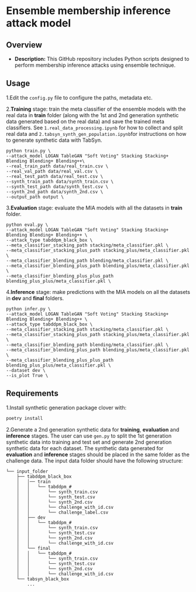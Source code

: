 # Ensemble membership inference attack model

## Overview

- **Description:** This GitHub repository includes Python scripts designed to perform membership inference attacks using ensemble technique.

## Usage

1.Edit the `config.py` file to configure the paths, metadata etc.

2.**Training** stage: train the meta classifier of the ensemble models with the real data in **train** folder 
(along with the 1st and 2nd generation synthetic data generated based on the real data) 
and save the trained meta classifiers. See `1.real_data_processing.ipynb` for how to collect and split real data 
and `2.tabsyn_synth_gen_population.ipynb`for instructions on how to generate synthetic data with TabSyn.

```
python train.py \
--attack_model LOGAN TableGAN "Soft Voting" Stacking Stacking+ Blending Blending+ Blending++\
--real_train_path data/real_train.csv \
--real_val_path data/real_val.csv \
--real_test_path data/real_test.csv \
--synth_train_path data/synth_train.csv \
--synth_test_path data/synth_test.csv \
--synth_2nd_path data/synth_2nd.csv \
--output_path output \
```

3.**Evaluation** stage: evaluate the MIA models with all the datasets in **train** folder.

```
python eval.py \
--attack_model LOGAN TableGAN "Soft Voting" Stacking Stacking+ Blending Blending+ Blending++ \
--attack_type tabddpm_black_box \
--meta_classifier_stacking_path stacking/meta_classifier.pkl \
--meta_classifier_stacking_plus_path stacking_plus/meta_classifier.pkl \
--meta_classifier_blending_path blending/meta_classifier.pkl \
--meta_classifier_blending_plus_path blending_plus/meta_classifier.pkl \
--meta_classifier_blending_plus_plus_path blending_plus_plus/meta_classifier.pkl \
```

4.**Inference** stage: make predictions with the MIA models on all the datasets in **dev** and **final** folders.

```
python infer.py \
--attack_model LOGAN TableGAN "Soft Voting" Stacking Stacking+ Blending Blending+ Blending++ \
--attack_type tabddpm_black_box \
--meta_classifier_stacking_path stacking/meta_classifier.pkl \
--meta_classifier_stacking_plus_path stacking_plus/meta_classifier.pkl \
--meta_classifier_blending_path blending/meta_classifier.pkl \
--meta_classifier_blending_plus_path blending_plus/meta_classifier.pkl \
--meta_classifier_blending_plus_plus_path blending_plus_plus/meta_classifier.pkl \
--dataset dev \
--is_plot True \
```

## Requirements

1.Install synthetic generation package clover with:

```bash
poetry install
````

2.Generate a 2nd generation synthetic data for **training**, **evaluation** and **inference** stages. 
The user can use `gen.py` to split the 1st generation synthetic data into training and test set and 
generate 2nd generation synthetic data for each dataset. The synthetic data generated for 
**evaluation** and **inference** stages should be placed in the same folder 
as the challenge data. The input data folder should have the following structure:

```
└── input_folder
    ├── tabddpm_black_box
    │   │── train 
    │   │   └── tabddpm_#
    │   │       └── synth_train.csv
    │   │       └── synth_test.csv
    │   │       └── synth_2nd.csv
    │   │       └── challenge_with_id.csv
    │   │       └── challenge_label.csv    
    │   ├── dev
    │   │   └── tabddpm_#
    │   │       └── synth_train.csv
    │   │       └── synth_test.csv
    │   │       └── synth_2nd.csv    
    │   │       └── challenge_with_id.csv
    │   └── final
    │   │   └── tabddpm_#
    │   │       └── synth_train.csv
    │   │       └── synth_test.csv
    │   │       └── synth_2nd.csv
    │   │       └── challenge_with_id.csv
    └── tabsyn_black_box
        ... 
```